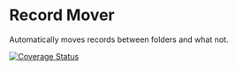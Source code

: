# Record Mover
Automatically moves records between folders and what not.

[![Coverage Status](https://coveralls.io/repos/github/brotherlogic/recordmover/badge.svg)](https://coveralls.io/github/brotherlogic/recordmover)